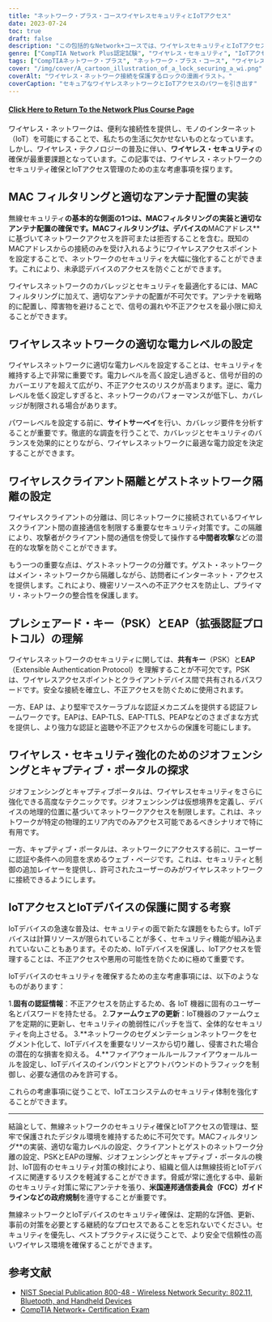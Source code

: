 ```yaml
---
title: "ネットワーク・プラス・コースワイヤレスセキュリティとIoTアクセス"
date: 2023-07-24
toc: true
draft: false
description: "この包括的なNetwork+コースでは、ワイヤレスセキュリティとIoTアクセスに関する知識を深めることができます。MACフィルタリング、アンテナ配置、パワーレベル設定、事前共有キー、EAP、ジオフェンシング、IoTデバイスのセキュリティについて学びます。"
genre: ["CompTIA Network Plus認定試験", "ワイヤレス・セキュリティ", "IoTアクセス", "MACフィルタリング", "アンテナ配置", "パワーレベル", "カスタマー・インシュレーション", "ゲストネットワークの分離", "共有キー", "イーエーピー", "ジオフェンシング", "キャプティブ・ポータル", "IoTセキュリティ", "ワイヤレス・ネットワーク", "サイバーセキュリティ", "IT認証", "ネットワークの基礎", "情報技術", "オンライン学習", "プロフェッショナル育成"]
tags: ["CompTIAネットワーク・プラス", "ネットワーク・プラス・コース", "ワイヤレス・セキュリティ", "IoTアクセス", "MACフィルタリング", "アンテナ配置", "パワーレベル", "カスタマー・インシュレーション", "ゲストネットワークの分離", "共有キー", "イーエーピー", "ジオフェンシング", "キャプティブ・ポータル", "IoTセキュリティ", "ワイヤレス・ネットワーク", "サイバーセキュリティ", "IT認証", "ネットワークの基礎", "オンライン学習", "プロフェッショナル育成", "ワイヤレス・ネットワークのセキュリティ", "ワイヤレス技術", "ネットワーク・セキュリティのベストプラクティス", "IoTデバイスのセキュリティ", "FCCガイドライン", "ネットワーク・セキュリティ対策", "ワイヤレス・ネットワークの最適化", "ワイヤレス・ネットワークのパフォーマンス", "IoTネットワークのセグメンテーション", "ワイヤレス・ネットワーク認証"]
cover: "/img/cover/A_cartoon_illustration_of_a_lock_securing_a_wi.png"
coverAlt: "ワイヤレス・ネットワーク接続を保護するロックの漫画イラスト。"
coverCaption: "セキュアなワイヤレスネットワークとIoTアクセスのパワーを引き出す"
---
```


#### [Click Here to Return To the Network Plus Course Page](/network-plus-start)

ワイヤレス・ネットワークは、便利な接続性を提供し、モノのインターネット（IoT）を可能にすることで、私たちの生活に欠かせないものとなっています。しかし、ワイヤレス・テクノロジーの普及に伴い、**ワイヤレス・セキュリティ**の確保が最重要課題となっています。この記事では、ワイヤレス・ネットワークのセキュリティ確保とIoTアクセス管理のための主な考慮事項を探ります。

## MAC フィルタリングと適切なアンテナ配置の実装

無線セキュリティ**の基本的な側面の1つは、**MACフィルタリング**の実装と適切なアンテナ配置の確保です。MACフィルタリングは、デバイスの**MACアドレス**に基づいてネットワークアクセスを許可または拒否することを含む。既知のMACアドレスからの接続のみを受け入れるようにワイヤレスアクセスポイントを設定することで、ネットワークのセキュリティを大幅に強化することができます。これにより、未承認デバイスのアクセスを防ぐことができます。

ワイヤレスネットワークのカバレッジとセキュリティを最適化するには、MACフィルタリングに加えて、適切なアンテナの配置が不可欠です。アンテナを戦略的に配置し、障害物を避けることで、信号の漏れや不正アクセスを最小限に抑えることができます。

## ワイヤレスネットワークの適切な電力レベルの設定

ワイヤレスネットワークに適切な電力レベルを設定することは、セキュリティを維持する上で非常に重要です。電力レベルを高く設定し過ぎると、信号が目的のカバーエリアを超えて広がり、不正アクセスのリスクが高まります。逆に、電力レベルを低く設定しすぎると、ネットワークのパフォーマンスが低下し、カバレッジが制限される場合があります。

パワーレベルを設定する前に、**サイトサーベイ**を行い、カバレッジ要件を分析することが重要です。徹底的な調査を行うことで、カバレッジとセキュリティのバランスを効果的にとりながら、ワイヤレスネットワークに最適な電力設定を決定することができます。

## ワイヤレスクライアント隔離とゲストネットワーク隔離の設定

ワイヤレスクライアントの分離は、同じネットワークに接続されているワイヤレスクライアント間の直接通信を制限する重要なセキュリティ対策です。この隔離により、攻撃者がクライアント間の通信を傍受して操作する**中間者攻撃**などの潜在的な攻撃を防ぐことができます。

もう一つの重要な点は、ゲストネットワークの分離です。ゲスト・ネットワークはメイン・ネットワークから隔離しながら、訪問者にインターネット・アクセスを提供します。これにより、機密リソースへの不正アクセスを防止し、プライマリ・ネットワークの整合性を保護します。

## プレシェアード・キー（PSK）とEAP（拡張認証プロトコル）の理解

ワイヤレスネットワークのセキュリティに関しては、**共有キー**（PSK）と**EAP**（Extensible Authentication Protocol）を理解することが不可欠です。PSKは、ワイヤレスアクセスポイントとクライアントデバイス間で共有されるパスワードです。安全な接続を確立し、不正アクセスを防ぐために使用されます。

一方、EAP は、より堅牢でスケーラブルな認証メカニズムを提供する認証フレームワークです。EAPは、EAP-TLS、EAP-TTLS、PEAPなどのさまざまな方式を提供し、より強力な認証と盗聴や不正アクセスからの保護を可能にします。

## ワイヤレス・セキュリティ強化のためのジオフェンシングとキャプティブ・ポータルの探求

ジオフェンシングとキャプティブポータルは、ワイヤレスセキュリティをさらに強化できる高度なテクニックです。ジオフェンシングは仮想境界を定義し、デバイスの地理的位置に基づいてネットワークアクセスを制限します。これは、ネットワークが特定の物理的エリア内でのみアクセス可能であるべきシナリオで特に有用です。

一方、キャプティブ・ポータルは、ネットワークにアクセスする前に、ユーザーに認証や条件への同意を求めるウェブ・ページです。これは、セキュリティと制御の追加レイヤーを提供し、許可されたユーザーのみがワイヤレスネットワークに接続できるようにします。

## IoTアクセスとIoTデバイスの保護に関する考察

IoTデバイスの急速な普及は、セキュリティの面で新たな課題をもたらす。IoTデバイスは計算リソースが限られていることが多く、セキュリティ機能が組み込まれていないこともあります。そのため、IoTデバイスを保護し、IoTアクセスを管理することは、不正アクセスや悪用の可能性を防ぐために極めて重要です。

IoTデバイスのセキュリティを確保するための主な考慮事項には、以下のようなものがあります：

1.**固有の認証情報**：不正アクセスを防止するため、各 IoT 機器に固有のユーザー名とパスワードを持たせる。
2.**ファームウェアの更新**：IoT機器のファームウェアを定期的に更新し、セキュリティの脆弱性にパッチを当て、全体的なセキュリティを向上させる。
3.**ネットワークのセグメンテーションネットワークをセグメント化して、IoTデバイスを重要なリソースから切り離し、侵害された場合の潜在的な損害を抑える。
4.**ファイアウォールルールファイアウォールルールを設定し、IoTデバイスのインバウンドとアウトバウンドのトラフィックを制御し、必要な通信のみを許可する。

これらの考慮事項に従うことで、IoTエコシステムのセキュリティ体制を強化することができます。

______

結論として、無線ネットワークのセキュリティ確保とIoTアクセスの管理は、堅牢で保護されたデジタル環境を維持するために不可欠です。MACフィルタリング**の実装、適切な電力レベルの設定、クライアントとゲストのネットワーク分離の設定、PSKとEAPの理解、ジオフェンシングとキャプティブ・ポータルの検討、IoT固有のセキュリティ対策の検討により、組織と個人は無線技術とIoTデバイスに関連するリスクを軽減することができます。脅威が常に進化する中、最新のセキュリティ対策に常にアンテナを張り、**米国連邦通信委員会（FCC）**ガイドラインなどの**政府規制**を遵守することが重要です。

無線ネットワークとIoTデバイスのセキュリティ確保は、定期的な評価、更新、事前の対策を必要とする継続的なプロセスであることを忘れないでください。セキュリティを優先し、ベストプラクティスに従うことで、より安全で信頼性の高いワイヤレス環境を確保することができます。

## 参考文献

- [NIST Special Publication 800-48 - Wireless Network Security: 802.11, Bluetooth, and Handheld Devices](https://csrc.nist.gov/publications/detail/sp/800-48/rev-1/final)
- [CompTIA Network+ Certification Exam](https://www.comptia.org/certifications/network)
